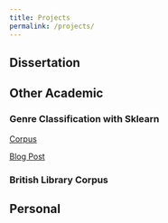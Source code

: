 ```yaml
---
title: Projects
permalink: /projects/
---
```


## Dissertation


## Other Academic

### Genre Classification with Sklearn
[Corpus](https://textual-optics-lab.uchicago.edu/us_novel_corpus)

[Blog Post](https://textual-optics-lab.blogspot.com/2020/07/machine-learning-for-genre.html)

### British Library Corpus


## Personal
